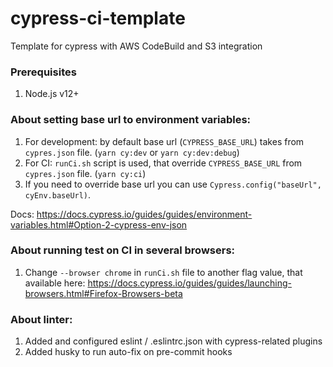 # cypress-ci-template
Template for cypress with AWS CodeBuild and S3 integration

### Prerequisites

1. Node.js v12+

### About setting base url to environment variables:

1. For development: by default base url (`CYPRESS_BASE_URL`) takes from `cypres.json` file. (`yarn cy:dev` or `yarn cy:dev:debug`)
2. For CI: `runCi.sh` script is used, that override `CYPRESS_BASE_URL` from `cypres.json` file. (`yarn cy:ci`)
3. If you need to override base url you can use `Cypress.config("baseUrl", cyEnv.baseUrl)`.

Docs: https://docs.cypress.io/guides/guides/environment-variables.html#Option-2-cypress-env-json


### About running test on CI in several browsers:

1. Change `--browser chrome` in `runCi.sh` file to another flag value, that available here: https://docs.cypress.io/guides/guides/launching-browsers.html#Firefox-Browsers-beta


### About linter:

1. Added and configured eslint / .eslintrc.json with cypress-related plugins
2. Added husky to run auto-fix on pre-commit hooks
